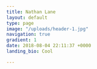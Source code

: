 ```yaml
---
title: Nathan Lane
layout: default
type: page
image: "/uploads/header-1.jpg"
navigation: true
gradient: 1
date: 2018-08-04 22:11:37 +0000
landing_bio: Cool

---
```

